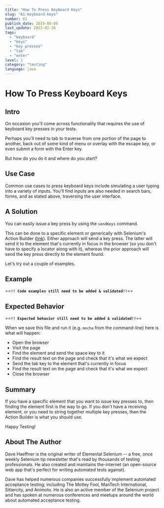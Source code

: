```yaml
---
title: "How To Press Keyboard Keys"
slug: "61-keyboard-keys"
number: 61
publish_date: 2019-08-09
last_update: 2023-02-26
tags:
  - "keyboard"
  - "keys"
  - "key presses"
  - "tab"
  - "enter"
level: 1
category: "testing"
language: java
---
```


# How To Press Keyboard Keys

## Intro

On occasion you'll come across functionality that requires the use of keyboard key presses in your tests.

Perhaps you'll need to tab to traverse from one portion of the page to another, back out of some kind of menu or overlay with the escape key, or even submit a form with the Enter key.

But how do you do it and where do you start?

## Use Case

Common use cases to press keyboard keys include simulating a user typing into a variety of inputs. You'll find inputs are also needed in search bars, forms, and as stated above, traversing the user interface. 

## A Solution

You can easily issue a key press by using the `sendKeys` command.

This can be done to a specific element or generically with Selenium's Action Builder ([link](https://seleniumhq.github.io/selenium/docs/api/javascript/module/selenium-webdriver/lib/input_exports_Actions.html#sendKeys)). Either approach will send a key press. The latter will send it to the element that's currently in focus in the browser (so you don't have to specify a locator along with it), whereas the prior approach will send the key press directly to the element found.

Let's try out a couple of examples.

## Example

==**`!! Code examples still need to be added & validated!!`**==

## Expected Behavior
==**`!! Expected behavior still need to be added & validated!!`**==

When we save this file and run it (e.g. `mocha` from the command-line) here is what will happen:

+ Open the browser
+ Visit the page
+ Find the element and send the space key to it
+ Find the result text on the page and check that it's what we expect
+ Send the tab key to the element that's currently in focus
+ Find the result text on the page and check that it's what we expect
+ Close the browser

## Summary

If you have a specific element that you want to issue key presses to, then finding the element first is the way to go. If you don't have a receiving element, or you need to string together multiple key presses, then the Action Builder is what you should use.

Happy Testing!

## About The Author

Dave Haeffner is the original writer of Elemental Selenium -- a free, once weekly Selenium tip newsletter that's read by thousands of testing professionals. He also created and maintains the-internet (an open-source web app that's perfect for writing automated tests against).

Dave has helped numerous companies successfully implement automated acceptance testing; including The Motley Fool, ManTech International, Sittercity, and Animoto. He is also an active member of the Selenium project and has spoken at numerous conferences and meetups around the world about automated acceptance testing.
